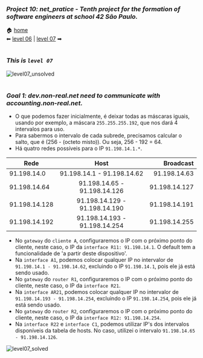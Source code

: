 ### _Project 10: net_pratice - Tenth project for the formation of software engineers at school 42 São Paulo._

🏠 [home](https://github.com/Vinicius-Santoro/42-formation-lvl2-10.net_pratice)<br>
⬅ [level 06](https://github.com/Vinicius-Santoro/42-formation-lvl2-10.net_pratice/blob/main/readmes/level06.md) | [level 07](https://github.com/Vinicius-Santoro/42-formation-lvl2-10.net_pratice/blob/main/readmes/level08.md) ➡
<h1></h1>

### _This is `level 07`_

![level07_unsolved](https://user-images.githubusercontent.com/83036509/200404670-bc52afe3-c0f7-45b7-af11-5b0b0fbc5624.png)

<h1></h1>

### _Goal 1: dev.non-real.net need to communicate with accounting.non-real.net._
- O que podemos fazer inicialmente, é deixar todas as máscaras iguais, usando por exemplo, a máscara `255.255.255.192`, que nos dará 4 intervalos para uso.
- Para sabermos o intervalo de cada subrede, precisamos calcular o salto, que é (256 - (octeto misto)). Ou seja, 256 - 192 = 64.
- Há quatro redes possíveis para o IP `91.198.14.1.*`.

<!--
<table>
    <thead>
        <tr align="center">
            <td align="center"><strong>Rede</strong></td>
            <td align="center"><strong>Host</strong></td>
            <td align="center"><strong>Broadcast</strong></td>
        </tr>
        <tr>
            <td align="center">91.198.14.0</td>
            <td align="center">91.198.14.1 - 91.198.14.62</td>
            <td align="center">	91.198.14.63</td>
        </tr>
         <tr>
            <td align="center">91.198.14.64</td>
            <td align="center">91.198.14.65 - 91.198.14.126</td>
            <td align="center">91.198.14.127</td>
        </tr>
        <tr>
            <td align="center">91.198.14.128</td>
            <td align="center">91.198.14.129 - 91.198.14.190</td>
            <td align="center">	91.198.14.191</td>
        </tr>
        <tr>
            <td align="center">91.198.14.192</td>
            <td align="center">91.198.14.193 - 91.198.14.254</td>
            <td align="center">91.198.14.255</td>
        </tr>
    </thead>
</table>
-->

<div align="center">
    
| Rede     |      Host     |  Broadcast |
|----------|:-------------:|------:|
| 91.198.14.0 |  91.198.14.1 - 91.198.14.62 | 91.198.14.63 |
| 91.198.14.64 |  91.198.14.65 - 91.198.14.126 | 91.198.14.127 |
| 91.198.14.128 |  91.198.14.129 - 91.198.14.190 | 91.198.14.191 |
| 91.198.14.192 |  91.198.14.193 - 91.198.14.254 | 91.198.14.255 |

</div>

- No `gateway` do `cliente A`, configuraremos o IP com o próximo ponto do cliente, neste caso, o IP da `interface R11: 91.198.14.1`. O default tem a funcionalidade de 'a partir deste dispositivo'.
- Na `interface A1`, podemos colocar qualquer IP no intervalor de `91.198.14.1 - 91.198.14.62`, excluindo o IP `91.198.14.1`, pois ele já está sendo usado.
- No `gateway` do `router R1`, configuraremos o IP com o próximo ponto do cliente, neste caso, o IP da `interface R21`.
- Na `interface AR21`, podemos colocar qualquer IP no intervalor de `91.198.14.193 - 91.198.14.254`, excluindo o IP `91.198.14.254`, pois ele já está sendo usado.
- No `gateway` do `router R2`, configuraremos o IP com o próximo ponto do cliente, neste caso, o IP da `interface R12: 91.198.14.254`.
- Na `interface R22` e `interface C1`, podemos utilizar IP's dos intervalos disponíveis da tabela de hosts. No caso, utilizei o intervalo `91.198.14.65 - 91.198.14.126`.

![level07_solved](https://user-images.githubusercontent.com/83036509/200404408-c05510ed-f94e-45ef-8746-5ffc7dbfd731.png)
 
